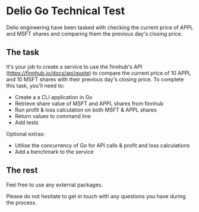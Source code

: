 # Delio Go Technical Test

Delio engineering have been tasked with checking the current price of APPL and MSFT shares and comparing them the previous day's closing price.

## The task

It's your job to create a service to use the finnhub's API (https://finnhub.io/docs/api/quote) to compare the current price of 10 APPL and 10 MSFT shares with their previous day's closing price. To complete this task, you'll need to:

* Create a a CLI application in Go
* Retrieve share value of MSFT and APPL shares from finnhub
* Run profit & loss calculation on both MSFT & APPL shares
* Return values to command line
* Add tests

Optional extras:

* Utilise the concurrency of Go for API calls & profit and loss calculations
* Add a benchmark to the service

## The rest

Feel free to use any external packages.

Please do not hesitate to get in touch with any questions you have during the process.
